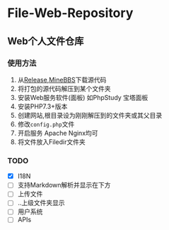 # File-Web-Repository
## Web个人文件仓库
### 使用方法
1. 从[Release](https://github.com/Jasonzyt/File-Web-Repository/releases),[MineBBS](https://www.minebbs.com/threads/php-file-web-repository.5606/)下载源代码
2. 将打包的源代码解压到某个文件夹
3. 安装Web服务软件(面板) 如PhpStudy 宝塔面板
4. 安装PHP7.3+版本
5. 创建网站,根目录设为刚刚解压到的文件夹或其父目录
6. 修改`config.php`文件
7. 开启服务 Apache Nginx均可
8. 将文件放入Filedir文件夹

### TODO
- [X] I18N
- [ ] 支持Markdown解析并显示在下方
- [ ] 上传文件
- [ ] ..上级文件夹显示
- [ ] 用户系统
- [ ] APIs